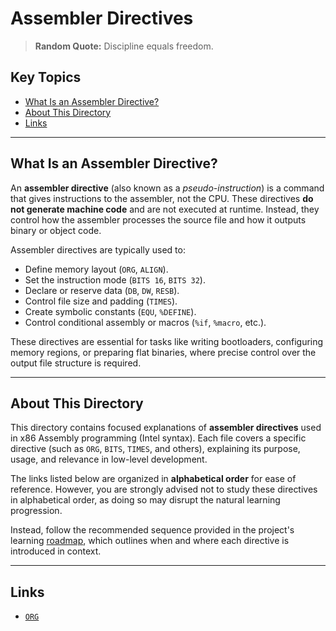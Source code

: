 # Assembler Directives

> **Random Quote:** Discipline equals freedom.

## Key Topics

+ [What Is an Assembler Directive?](#what-is-an-assembler-directive)
+ [About This Directory](#about-this-directory)
+ [Links](#links)

---

## What Is an Assembler Directive?

An **assembler directive** (also known as a *pseudo-instruction*) is a command that gives instructions to the assembler, not the CPU. These directives **do not generate machine code** and are not executed at runtime. Instead, they control how the assembler processes the source file and how it outputs binary or object code.

Assembler directives are typically used to:

+ Define memory layout (`ORG`, `ALIGN`).
+ Set the instruction mode (`BITS 16`, `BITS 32`).
+ Declare or reserve data (`DB`, `DW`, `RESB`).
+ Control file size and padding (`TIMES`).
+ Create symbolic constants (`EQU`, `%DEFINE`).
+ Control conditional assembly or macros (`%if`, `%macro`, etc.).

These directives are essential for tasks like writing bootloaders, configuring memory regions, or preparing flat binaries, where precise control over the output file structure is required.

---

## About This Directory

This directory contains focused explanations of **assembler directives** used in x86 Assembly programming (Intel syntax). Each file covers a specific directive (such as `ORG`, `BITS`, `TIMES`, and others), explaining its purpose, usage, and relevance in low-level development.

The links listed below are organized in **alphabetical order** for ease of reference. However, you are strongly advised not to study these directives in alphabetical order, as doing so may disrupt the natural learning progression.

Instead, follow the recommended sequence provided in the project's learning [roadmap](../../roadmap/README.md), which outlines when and where each directive is introduced in context.

---

## Links

+ [`ORG`](./org.md)
